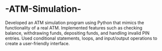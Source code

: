 # -ATM-Simulation-
Developed an ATM simulation program using Python that mimics the functionality of a real ATM. Implemented features such as checking balance, withdrawing funds, depositing funds, and handling invalid PIN entries. Used conditional statements, loops, and input/output operations to create a user-friendly interface.
